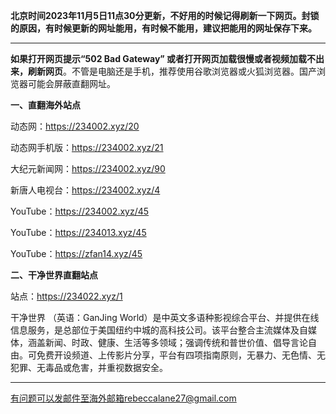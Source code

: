 **北京时间2023年11月5日11点30分更新，不好用的时候记得刷新一下网页。封锁的原因，有时候更新的网址能用，有时候不能用，建议把能用的网址保存下来。**

***

**如果打开网页提示“502 Bad Gateway” 或者打开网页加载很慢或者视频加载不出来，刷新网页**。不管是电脑还是手机，推荐使用谷歌浏览器或火狐浏览器。国产浏览器可能会屏蔽直翻网址。

**一、直翻海外站点**

动态网：https://234002.xyz/20

动态网手机版：https://234002.xyz/21

大纪元新闻网：https://234002.xyz/90

新唐人电视台：https://234002.xyz/4

YouTube：https://234002.xyz/45

YouTube：https://234013.xyz/45

YouTube：https://zfan14.xyz/45

**二、干净世界直翻站点**

站点：https://234022.xyz/1

干净世界 （英语：GanJing World）是中英文多语种影视综合平台、并提供在线信息服务，是总部位于美国纽约中城的高科技公司。该平台整合主流媒体及自媒体，涵盖新闻、时政、健康、生活等多领域；强调传统和普世价值、倡导言论自由。可免费开设频道、上传影片分享，平台有四项指南原则，无暴力、无色情、无犯罪、无毒品或危害，并重视数据安全。

***


有问题可以发邮件至海外邮箱rebeccalane27@gmail.com